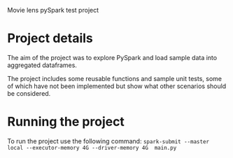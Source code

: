Movie lens pySpark test project

# Project details

The aim of the project was to explore PySpark and load sample data into aggregated dataframes.

The project includes some reusable functions and sample unit tests, some of which have not been implemented but show
what other scenarios should be considered.

# Running the project

To run the project use the following
command: `spark-submit --master local --executor-memory 4G --driver-memory 4G  main.py`